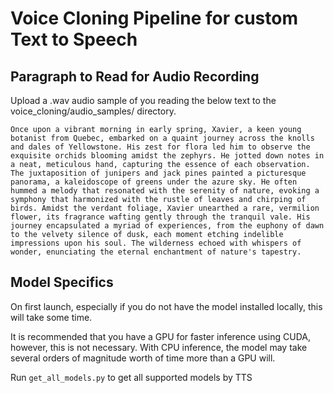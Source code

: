 # Voice Cloning Pipeline for custom Text to Speech

## Paragraph to Read for Audio Recording

Upload a .wav audio sample of you reading the below text to the voice_cloning/audio_samples/ directory.

`Once upon a vibrant morning in early spring, Xavier, a keen young botanist from Quebec, embarked on a quaint journey across the knolls and dales of Yellowstone. His zest for flora led him to observe the exquisite orchids blooming amidst the zephyrs. He jotted down notes in a neat, meticulous hand, capturing the essence of each observation. The juxtaposition of junipers and jack pines painted a picturesque panorama, a kaleidoscope of greens under the azure sky. He often hummed a melody that resonated with the serenity of nature, evoking a symphony that harmonized with the rustle of leaves and chirping of birds. Amidst the verdant foliage, Xavier unearthed a rare, vermilion flower, its fragrance wafting gently through the tranquil vale. His journey encapsulated a myriad of experiences, from the euphony of dawn to the velvety silence of dusk, each moment etching indelible impressions upon his soul. The wilderness echoed with whispers of wonder, enunciating the eternal enchantment of nature's tapestry.`

## Model Specifics

On first launch, especially if you do not have the model installed locally, this will take some time.

It is recommended that you have a GPU for faster inference using CUDA, however, this is not necessary. With CPU inference, the model may take several orders of magnitude worth of time more than a GPU will.

Run `get_all_models.py` to get all supported models by TTS
